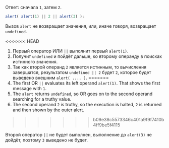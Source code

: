 Ответ: сначала `1`, затем `2`.

```js run
alert( alert(1) || 2 || alert(3) );
```

Вызов `alert` не возвращает значения, или, иначе говоря, возвращает `undefined`.

<<<<<<< HEAD
1. Первый оператор ИЛИ `||` выполнит первый `alert(1)`.
2. Получит `undefined` и пойдёт дальше, ко второму операнду в поисках истинного значения.
3. Так как второй операнд `2` является истинным, то вычисления завершатся, результатом `undefined || 2` будет `2`, которое будет выведено внешним `alert( .... )`.
=======
1. The first OR `||` evaluates its left operand `alert(1)`. That shows the first message with `1`.
2. The `alert` returns `undefined`, so OR goes on to the second operand searching for a truthy value.
3. The second operand `2` is truthy, so the execution is halted, `2` is returned and then shown by the outer alert.
>>>>>>> b09e38c5573346c401a9f9f7410b4ff9be5f4115

Второй оператор `||` не будет выполнен, выполнение до `alert(3)` не дойдёт, поэтому `3` выведено не будет.
